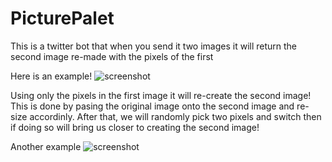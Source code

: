 # PicturePalet
This is a twitter bot that when you send it two images it will return the second image re-made with the pixels of the first


Here is an example!
![screenshot](http://i.imgur.com/iNfyyKp.png)

Using only the pixels in the first image it will re-create the second image! This is done by pasing the original image
onto the second image and re-size accordinly. After that, we will randomly pick two pixels and switch then if doing
so will bring us closer to creating the second image!

Another example
![screenshot](http://i.imgur.com/4CTVXSj.png)
